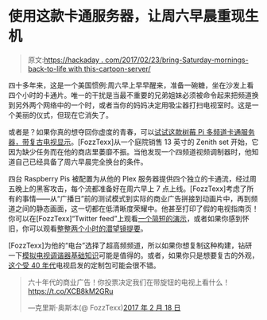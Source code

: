 # 使用这款卡通服务器，让周六早晨重现生机

> 原文:[https://hackaday . com/2017/02/23/bring-Saturday-mornings-back-to-life with this-cartoon-server/](https://hackaday.com/2017/02/23/bring-saturday-mornings-back-to-life-with-this-cartoon-server/)

四十多年来，这是一个美国惯例:周六早上早早醒来，准备一碗糖，坐在沙发上看四个小时的卡通片。唯一的干扰是当最不重要的兄弟姐妹必须被命令起来把频道换到另外两个网络中的一个时，或者当你的妈妈决定用吸尘器打扫电视室时。这是一个美丽的仪式，但现在它消失了。

或者是？如果你真的想夺回你虚度的青春，可以[试试这款树莓 Pi 多频道卡通服务器，带复古电视显示](http://www.insentricity.com/a.cl/270/saturday-morning-cartoons-arent-gone-you-just-have-to-know-where-to-look)。[FozzTexx]从一个庭院销售 13 英寸的 Zenith set 开始，它因为缺少任务而在他的商店里萎靡不振。当他发现一个四频道视频调制器时，他知道自己已经具备了周六早晨完全换台的条件。

四台 Raspberry Pis 被配置为从他的 Plex 服务器提供四个独立的卡通流，经过周五晚上的黑客攻击，每个流都准备好在周六早上 7 点上线。[FozzTexx]考虑了所有的事情——从“广播日”前的测试模式到实际的商业广告拼接到动画片中，再到频道之间的静态画面，这一切都在低清晰度荣耀中。他甚至打印了假的电视指南页！你可以在[FozzTexx]“Twitter feed”上观看[一个简短的演示](https://twitter.com/FozzTexx/status/825358304515747840)，或者如果你感到怀旧，你可以观看[整整两个小时的潜望镜提要](https://www.periscope.tv/FozzTexx/1ynKOWnpjAlKR)。

[FozzTexx]为他的“电台”选择了超高频频道，所以如果你想复制这种构建，钻研一下[模拟电视调谐器基础知识](https://hackaday.com/2016/07/11/not-quite-101-uses-for-an-analog-uhf-tv-tuner/)可能是值得的。或者，如果你只是想要复古的外观，[这个受 40 年代](http://hackaday.com/2016/05/14/custom-case-lends-retro-look-to-smart-tv/)电视启发的定制包可能会很不错。

> 六十年代的商业广告！你投票决定我们在带旋钮的电视上看什么！https://t.co/XCB8kM2GRu
> 
> —克里斯·奥斯本(@ FozzTexx)[2017 年 2 月 18 日](https://twitter.com/FozzTexx/status/832967807490879490)
